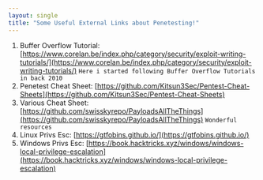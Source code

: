 ```yaml
---
layout: single
title: "Some Useful External Links about Penetesting!"
---
```


1. Buffer Overflow Tutorial: [https://www.corelan.be/index.php/category/security/exploit-writing-tutorials/](https://www.corelan.be/index.php/category/security/exploit-writing-tutorials/) ```Here i started following Buffer Overflow Tutorials in back 2010```
2. Penetest Cheat Sheet: [https://github.com/Kitsun3Sec/Pentest-Cheat-Sheets](https://github.com/Kitsun3Sec/Pentest-Cheat-Sheets)
3. Various Cheat Sheet: [https://github.com/swisskyrepo/PayloadsAllTheThings](https://github.com/swisskyrepo/PayloadsAllTheThings) ```Wonderful resources``` 
4. Linux Privs Esc: [https://gtfobins.github.io/](https://gtfobins.github.io/) 
5. Windows Privs Esc: [https://book.hacktricks.xyz/windows/windows-local-privilege-escalation](https://book.hacktricks.xyz/windows/windows-local-privilege-escalation)
